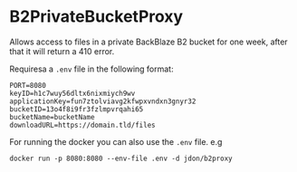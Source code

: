 # B2PrivateBucketProxy

Allows access to files in a private BackBlaze B2 bucket for one week, after that it will return a 410 error.

Requiresa a `.env` file in the following format:

```
PORT=8080
keyID=h1c7wuy56dltx6nixmiych9wv
applicationKey=fun7ztolviavg2kfwpxvndxn3gnyr32
bucketID=13o4f8i9fr3fzlmpvrqahi65
bucketName=bucketName
downloadURL=https://domain.tld/files
```

For running the docker you can also use the `.env` file. e.g

`docker run -p 8080:8080 --env-file .env -d jdon/b2proxy`
